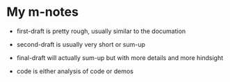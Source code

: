 # My m-notes

- first-draft is pretty rough, usually similar to the documation

- second-draft is usually very short or sum-up

- final-draft will actually sum-up but with more details and more hindsight

- code is either analysis of code or demos
